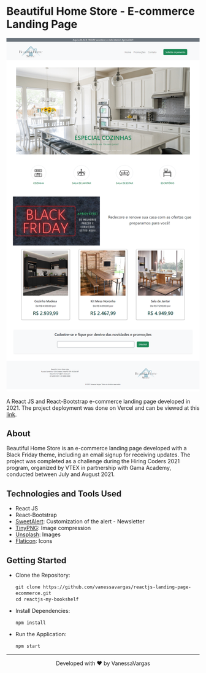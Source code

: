 # Beautiful Home Store - E-commerce Landing Page

<div align="center">

![Layout-projeto](https://github.com/vanessavargas/hiring-coders-2021/blob/master/src/assets/img/layout.png)

</div>

A React JS and React-Bootstrap e-commerce landing page developed in 2021. The project deployment was done on Vercel and can be viewed at this [link](https://beautifulhomestore.vercel.app/).

## About

Beautiful Home Store is an e-commerce landing page developed with a Black Friday theme, including an email signup for receiving updates. The project was completed as a challenge during the Hiring Coders 2021 program, organized by VTEX in partnership with Gama Academy, conducted between July and August 2021.

## Technologies and Tools Used

- React JS
- React-Bootstrap
- [SweetAlert](https://sweetalert.js.org/):  Customization of the alert - Newsletter
- [TinyPNG](https://tinypng.com/): Image compression
- [Unsplash](https://unsplash.com/): Images
- [Flaticon](https://www.flaticon.com/): Icons

## Getting Started
- Clone the Repository:
  ```
  git clone https://github.com/vanessavargas/reactjs-landing-page-ecommerce.git
  cd reactjs-my-bookshelf
  ```
  
- Install Dependencies:
  ```
  npm install
  ```

- Run the Application:
  ```
  npm start
  ```
  
<hr>
<div align="center">
Developed with ❤️ by VanessaVargas
<div/>
